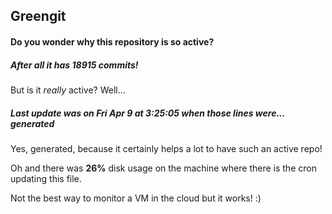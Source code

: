 ## Greengit

#### Do you wonder why this repository is so active?

##### After all it has 18915 commits!

But is it *really* active? Well...

##### Last update was on Fri Apr 9 at 3:25:05 when those lines were... generated

Yes, generated, because it certainly helps a lot to have such an active repo!

Oh and there was **26%** disk usage on the machine
where there is the cron updating this file.

Not the best way to monitor a VM in the cloud but it works! :)
